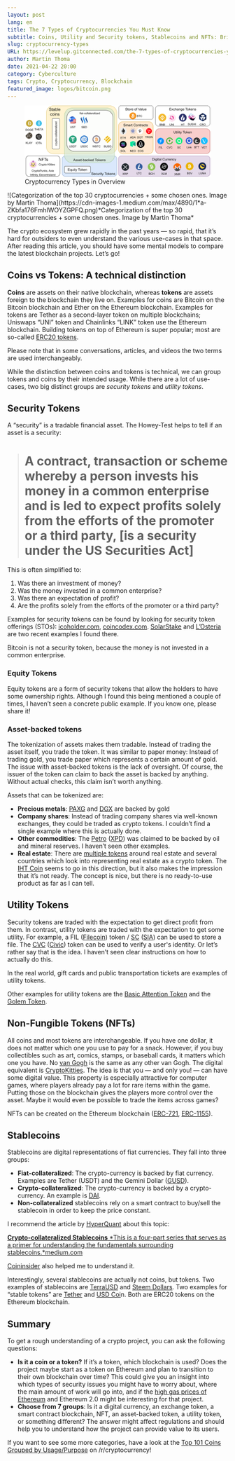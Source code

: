 ```yaml
---
layout: post
lang: en
title: The 7 Types of Cryptocurrencies You Must Know
subtitle: Coins, Utility and Security tokens, Stablecoins and NFTs: Bringing order to an ecosystem
slug: cryptocurrency-types
URL: https://levelup.gitconnected.com/the-7-types-of-cryptocurrencies-you-must-know-3b26b2ce0eb8
author: Martin Thoma
date: 2021-04-22 20:00
category: Cyberculture
tags: Crypto, Cryptocurrency, Blockchain
featured_image: logos/bitcoin.png
---
```

<figure class="wp-caption aligncenter img-thumbnail">
    <a href="../images/2021/04/cryptocurrency-types-banner.png"><img src="../images/2021/04/cryptocurrency-types-banner.png" alt="Cryptocurrency Types in Overview" style="width: 512px;"/></a>
    <figcaption class="text-center">Cryptocurrency Types in Overview</figcaption>
</figure>
![Categorization of the top 30 cryptocurrencies + some chosen ones. Image by Martin Thoma](https://cdn-images-1.medium.com/max/4890/1*a-ZKbfa176FmhIWOYZGPFQ.png)*Categorization of the top 30 cryptocurrencies + some chosen ones. Image by Martin Thoma*

The crypto ecosystem grew rapidly in the past years — so rapid, that it’s hard
for outsiders to even understand the various use-cases in that space. After
reading this article, you should have some mental models to compare the latest
blockchain projects. Let’s go!

## Coins vs Tokens: A technical distinction

**Coins** are assets on their native blockchain, whereas **tokens** are assets
foreign to the blockchain they live on. Examples for coins are Bitcoin on the
Bitcoin blockchain and Ether on the Ethereum blockchain. Examples for tokens
are Tether as a second-layer token on multiple blockchains; Uniswaps “UNI”
token and Chainlinks “LINK” token use the Ethereum blockchain. Building tokens
on top of Ethereum is super popular; most are so-called [ERC20
tokens](https://ethereum.org/en/developers/docs/standards/tokens/erc-20/).

Please note that in some conversations, articles, and videos the two terms are
used interchangeably.

While the distinction between coins and tokens is technical, we can group
tokens and coins by their intended usage. While there are a lot of use-cases,
two big distinct groups are *security tokens* and *utility tokens*.

## Security Tokens

A “security” is a tradable financial asset. The Howey-Test helps to tell if an asset is a security:
> # A contract, transaction or scheme whereby a person invests his money in a common enterprise and is led to expect profits solely from the efforts of the promoter or a third party, [is a security under the US Securities Act]

This is often simplified to:

1. Was there an investment of money?
2. Was the money invested in a common enterprise?
3. Was there an expectation of profit?
4. Are the profits solely from the efforts of the promoter or a third party?

Examples for security tokens can be found by looking for security token
offerings (STOs): [icoholder.com](https://icoholder.com/en/stos/past),
[coincodex.com](https://coincodex.com/sto-list/ethereum/).
[SolarStake](https://coinmarketcap.com/de/currencies/solarcoin/) and
[L’Osteria](https://stoanalytics.com/sto/fr-losteria/) are two recent examples
I found there.

Bitcoin is not a security token, because the money is not invested in a common enterprise.

### Equity Tokens

Equity tokens are a form of security tokens that allow the holders to have
some ownership rights. Although I found this being mentioned a couple of
times, I haven’t seen a concrete public example. If you know one, please share
it!

### Asset-backed tokens

The tokenization of assets makes them tradable. Instead of trading the asset
itself, you trade the token. It was similar to paper money: Instead of trading
gold, you trade paper which represents a certain amount of gold. The issue
with asset-backed tokens is the lack of oversight. Of course, the issuer of
the token can claim to back the asset is backed by anything. Without actual
checks, this claim isn’t worth anything.

Assets that can be tokenized are:

* **Precious metals**:
  [PAXG](https://coinmarketcap.com/de/currencies/pax-gold/) and
  [DGX](https://coinmarketcap.com/de/currencies/digix-gold-token/) are backed
  by gold
* **Company shares**: Instead of trading company shares via well-known
  exchanges, they could be traded as crypto tokens. I couldn’t find a single
  example where this is actually done.
* **Other commodities**: The
  [Petro](https://en.wikipedia.org/wiki/Petro_(cryptocurrency))
  ([XPD](https://coinmarketcap.com/currencies/petrodollar/)) was claimed to be
  backed by oil and mineral reserves. I haven’t seen other examples.
* **Real estate**: There are [multiple
  tokens](https://coinmarketcap.com/view/real-estate/) around real estate and
  several countries which look into representing real estate as a crypto
  token. The [IHT Coin](https://ihtcoin.com/) seems to go in this direction,
  but it also makes the impression that it’s not ready. The concept is nice,
  but there is no ready-to-use product as far as I can tell.

## Utility Tokens

Security tokens are traded with the expectation to get direct profit from
them. In contrast, utility tokens are traded with the expectation to get some
utility. For example, a FIL ([Filecoin](https://docs.filecoin.io/)) token /
[SC](https://coinmarketcap.com/de/currencies/siacoin/)
([SIA](https://sia.tech/technology)) can be used to store a file. The
[CVC](https://coinmarketcap.com/de/currencies/civic/)
([Civic](https://www.civic.com/)) token can be used to verify a user's
identity. Or let’s rather say that is the idea. I haven’t seen clear
instructions on how to actually do this.

In the real world, gift cards and public transportation tickets are examples
of utility tokens.

Other examples for utility tokens are the [Basic Attention Token](https://coinmarketcap.com/de/currencies/basic-attention-token/) and the
[Golem Token](https://coinmarketcap.com/de/currencies/golem-network-tokens/).

## Non-Fungible Tokens (NFTs)

All coins and most tokens are interchangeable. If you have one dollar, it does
not matter which one you use to pay for a snack. However, if you buy
collectibles such as art, comics, stamps, or baseball cards, it matters which
one you have. No [van Gogh](https://en.wikipedia.org/wiki/Vincent_van_Gogh) is
the same as any other van Gogh. The digital equivalent is
[CryptoKitties](https://www.cryptokitties.co/). The idea is that you — and
only you! — can have some digital value. This property is especially
attractive for computer games, where players already pay a lot for rare items
within the game. Putting those on the blockchain gives the players more
control over the asset. Maybe it would even be possible to trade the items
across games?

NFTs can be created on the Ethereum blockchain
([ERC-721](https://ethereum.org/en/developers/docs/standards/tokens/erc-721/),
[ERC-1155](https://eips.ethereum.org/EIPS/eip-1155)).

## Stablecoins

Stablecoins are digital representations of fiat currencies. They fall into three groups:

* **Fiat-collateralized**: The crypto-currency is backed by fiat currency. Examples are Tether (USDT) and the Gemini Dollar ([GUSD](https://coinmarketcap.com/de/currencies/gemini-dollar/)).
* **Crypto-collateralized**: The crypto-currency is backed by a crypto-currency. An example is [DAI](https://coinmarketcap.com/de/currencies/multi-collateral-dai/).
* **Non-collateralized** stablecoins rely on a smart contract to buy/sell the stablecoin in order to keep the price constant.

I recommend the article by [HyperQuant](undefined) about this topic:

[**Crypto-collateralized Stablecoins**
*This is a four-part series that serves as a primer for understanding the fundamentals surrounding stablecoins.*medium.com](https://medium.com/hyperquant/crypto-collateralized-stablecoins-129df769b089)

[Coininsider](https://www.coininsider.com/what-is-a-non-collateralized-stablecoin/)
also helped me to understand it.

Interestingly, several stablecoins are actually not coins, but tokens. Two
examples of stablecoins are
[TerraUSD](https://coinmarketcap.com/de/currencies/terrausd/) and [Steem
Dollars](https://coinmarketcap.com/de/currencies/steem-dollars/). Two examples
for “stable tokens” are
[Tether](https://coinmarketcap.com/de/currencies/tether/) and [USD
Coi](https://coinmarketcap.com/de/currencies/usd-coin/)n. Both are ERC20
tokens on the Ethereum blockchain.

## Summary

To get a rough understanding of a crypto project, you can ask the following
questions:

* **Is it a coin or a token?** If it’s a token, which blockchain is used? Does
  the project maybe start as a token on Ethereum and plan to transition to
  their own blockchain over time? This could give you an insight into which
  types of security issues you might have to worry about, where the main
  amount of work will go into, and if the [high gas prices of
  Ethereum](https://www.reddit.com/r/ethereum/comments/lffh25/eth_gas_fees_are_too_d_high/)
  and Ethereum 2.0 might be interesting for that project.
* **Choose from 7 groups**: Is it a digital currency, an exchange token, a
  smart contract blockchain, NFT, an asset-backed token, a utility token, or
  something different? The answer might affect regulations and should help you
  to understand how the project can provide value to its users.

If you want to see some more categories, have a look at the [Top 101 Coins
Grouped by
Usage/Purpose](https://www.reddit.com/r/CryptoCurrency/comments/lgeots/top_101_coins_grouped_by_usagepurpose/)
on /r/cryptocurrency!
